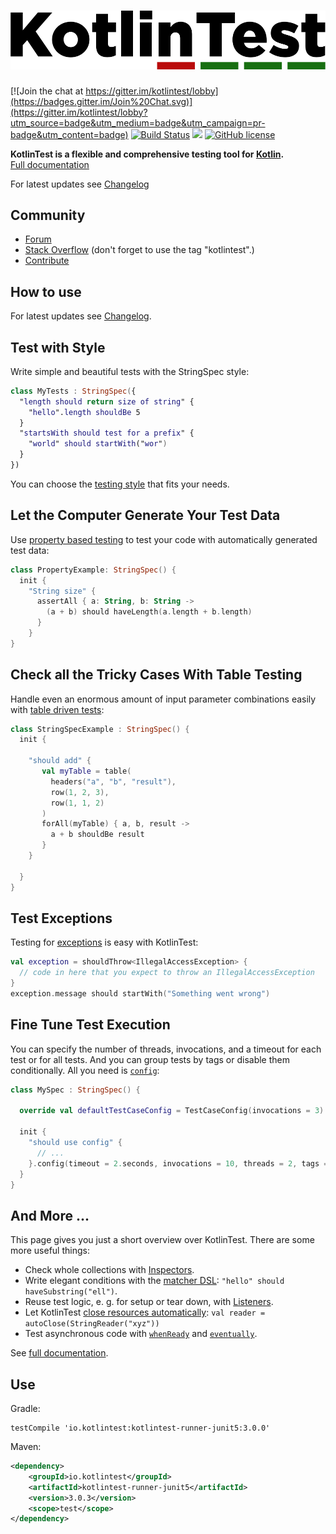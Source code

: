 ![KotlinTest](doc/logo4.png)
==========

[![Join the chat at https://gitter.im/kotlintest/lobby](https://badges.gitter.im/Join%20Chat.svg)](https://gitter.im/kotlintest/lobby?utm_source=badge&utm_medium=badge&utm_campaign=pr-badge&utm_content=badge)
[![Build Status](https://travis-ci.org/kotlintest/kotlintest.svg?branch=master)](https://travis-ci.org/kotlintest/kotlintest) [<img src="https://img.shields.io/maven-central/v/io.kotlintest/kotlintest-core.svg?label=latest%20release"/>](http://search.maven.org/#search|ga|1|kotlintest) [![GitHub license](https://img.shields.io/github/license/kotlintest/kotlintest.svg)]()

__KotlinTest is a flexible and comprehensive testing tool for [Kotlin](https://kotlinlang.org/).__  
[Full documentation](doc/reference.md)


For latest updates see [Changelog](CHANGELOG.md)

Community
---------
* [Forum](https://groups.google.com/forum/#!forum/kotlintest)
* [Stack Overflow](http://stackoverflow.com/questions/tagged/kotlintest) (don't forget to use the tag "kotlintest".)
* [Contribute](https://github.com/kotlintest/kotlintest/wiki/contribute)

How to use
----------
For latest updates see [Changelog](CHANGELOG.md).



Test with Style
---------------

Write simple and beautiful tests with the StringSpec style:

```kotlin
class MyTests : StringSpec({
  "length should return size of string" {
    "hello".length shouldBe 5
  }
  "startsWith should test for a prefix" {
    "world" should startWith("wor")
  }
})
```

You can choose the [testing style](doc/reference.md#styles) that fits your needs.

Let the Computer Generate Your Test Data
----------------------------------------

Use [property based testing](doc/reference.md#property-based) to test your code with automatically generated test data:

```kotlin
class PropertyExample: StringSpec() {
  init {
    "String size" {
      assertAll { a: String, b: String ->
        (a + b) should haveLength(a.length + b.length)
      }
    }
}
```

Check all the Tricky Cases With Table Testing
--------------------------

Handle even an enormous amount of input parameter combinations easily with [table driven tests](doc/reference.md#table):

```kotlin
class StringSpecExample : StringSpec() {
  init {

    "should add" {
       val myTable = table(
         headers("a", "b", "result"),
         row(1, 2, 3),
         row(1, 1, 2)
       )
       forAll(myTable) { a, b, result ->
         a + b shouldBe result
       }
    }

  }
}
```

Test Exceptions
---------------

Testing for [exceptions](doc/reference.md#exceptions) is easy with KotlinTest:

```kotlin
val exception = shouldThrow<IllegalAccessException> {
  // code in here that you expect to throw an IllegalAccessException
}
exception.message should startWith("Something went wrong")
```

Fine Tune Test Execution
------------------------

You can specify the number of threads, invocations, and a timeout for each test or for all tests. And you can group tests by tags or disable them conditionally. 
All you need is [`config`](doc/reference.md#config):

```kotlin
class MySpec : StringSpec() {

  override val defaultTestCaseConfig = TestCaseConfig(invocations = 3)

  init {
    "should use config" {
      // ...
    }.config(timeout = 2.seconds, invocations = 10, threads = 2, tags = setOf(Database, Linux))
  }
}
```

And More ...
------------

This page gives you just a short overview over KotlinTest. There are some more useful things:

* Check whole collections with [Inspectors](doc/reference.md#inspectors).
* Write elegant conditions with the [matcher DSL](doc/reference.md#matchers): `"hello" should haveSubstring("ell")`.
* Reuse test logic, e. g. for setup or tear down, with [Listeners](doc/reference.md#listeners).
* Let KotlinTest [close resources automatically](doc/reference.md#autoclose): `val reader = autoClose(StringReader("xyz"))`
* Test asynchronous code with [`whenReady`](doc/reference.md#whenReady) and [`eventually`](doc/reference.md#eventually).

See [full documentation](doc/reference.md).

Use
---

Gradle:
```
testCompile 'io.kotlintest:kotlintest-runner-junit5:3.0.0'
```

Maven:

```xml
<dependency>
    <groupId>io.kotlintest</groupId>
    <artifactId>kotlintest-runner-junit5</artifactId>
    <version>3.0.3</version>
    <scope>test</scope>
</dependency>
```
